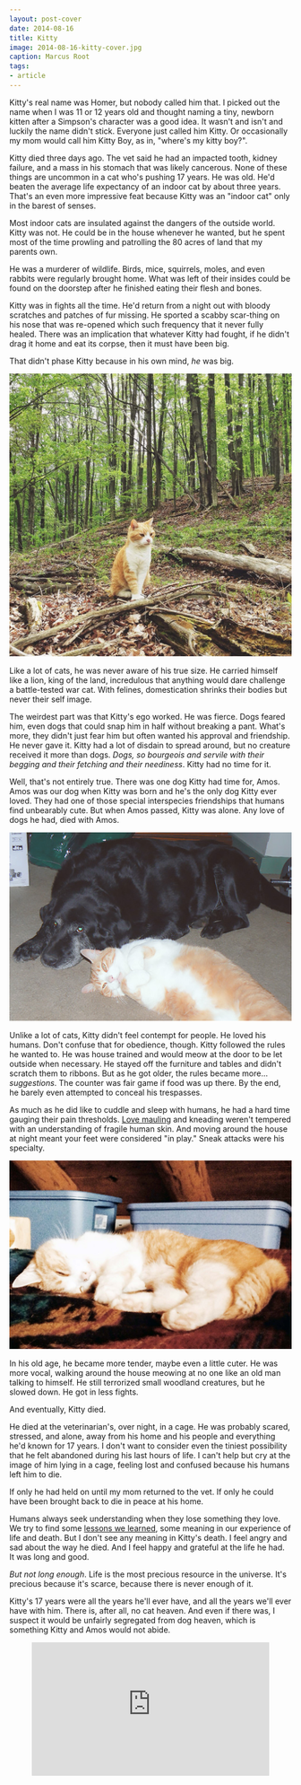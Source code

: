 ```yaml
---
layout: post-cover
date: 2014-08-16
title: Kitty
image: 2014-08-16-kitty-cover.jpg
caption: Marcus Root
tags:
- article
---
```


Kitty's real name was Homer, but nobody called him that. I picked out the name when I was 11 or 12 years old and thought naming a tiny, newborn kitten after a Simpson's character was a good idea. It wasn't and isn't and luckily the name didn't stick. Everyone just called him Kitty. Or occasionally my mom would call him Kitty Boy, as in, "where's my kitty boy?".

Kitty died three days ago. The vet said he had an impacted tooth, kidney failure, and a mass in his stomach that was likely cancerous. None of these things are uncommon in a cat who's pushing 17 years. He was old. He'd beaten the average life expectancy of an indoor cat by about three years. That's an even more impressive feat because Kitty was an "indoor cat" only in the barest of senses.

Most indoor cats are insulated against the dangers of the outside world. Kitty was not. He could be in the house whenever he wanted, but he spent most of the time prowling and patrolling the 80 acres of land that my parents own.

He was a murderer of wildlife. Birds, mice, squirrels, moles, and even rabbits were regularly brought home. What was left of their insides could be found on the doorstep after he finished eating their flesh and bones.

Kitty was in fights all the time. He'd return from a night out with bloody scratches and patches of fur missing. He sported a scabby scar-thing on his nose that was re-opened which such frequency that it never fully healed. There was an implication that whatever Kitty had fought, if he didn't drag it home and eat its corpse, then it must have been big.

That didn't phase Kitty because in his own mind, *he* was big.

![](/assets/2014-08-16-kitty-woods.jpg)

Like a lot of cats, he was never aware of his true size. He carried himself like a lion, king of the land, incredulous that anything would dare challenge a battle-tested war cat. With felines, domestication shrinks their bodies but never their self image.

The weirdest part was that Kitty's ego worked. He was fierce. Dogs feared him, even dogs that could snap him in half without breaking a pant. What's more, they didn't just fear him but often wanted his approval and friendship. He never gave it. Kitty had a lot of disdain to spread around, but no creature received it more than dogs. *Dogs, so bourgeois and servile with their begging and their fetching and their neediness*. Kitty had no time for it.

Well, that's not entirely true. There was one dog Kitty had time for, Amos. Amos was our dog when Kitty was born and he's the only dog Kitty ever loved. They had one of those special interspecies friendships that humans find unbearably cute. But when Amos passed, Kitty was alone. Any love of dogs he had, died with Amos.

![](/assets/2014-08-16-kitty-amos.jpg)

Unlike a lot of cats, Kitty didn't feel contempt for people. He loved his humans. Don't confuse that for obedience, though. Kitty followed the rules he wanted to. He was house trained and would meow at the door to be let outside when necessary. He stayed off the furniture and tables and didn't scratch them to ribbons. But as he got older, the rules became more… *suggestions*. The counter was fair game if food was up there. By the end, he barely even attempted to conceal his trespasses.

As much as he did like to cuddle and sleep with humans, he had a hard time gauging their pain thresholds. [Love mauling](http://theoatmeal.com/comics/kitty_pet) and kneading weren't tempered with an understanding of fragile human skin. And moving around the house at night meant your feet were considered "in play." Sneak attacks were his specialty.

![](/assets/2014-08-16-kitty-bed.jpg)

In his old age, he became more tender, maybe even a little cuter. He was more vocal, walking around the house meowing at no one like an old man talking to himself. He still terrorized small woodland creatures, but he slowed down. He got in less fights.

And eventually, Kitty died.

He died at the veterinarian's, over night, in a cage. He was probably scared, stressed, and alone, away from his home and his people and everything he'd known for 17 years. I don't want to consider even the tiniest possibility that he felt abandoned during his last hours of life. I can't help but cry at the image of him lying in a cage, feeling lost and confused because his humans left him to die.

If only he had held on until my mom returned to the vet. If only he could have been brought back to die in peace at his home.

Humans always seek understanding when they lose something they love. We try to find some [lessons we learned](http://www.subtraction.com/2012/12/04/mister-president-rest-in-peace/), some meaning in our experience of life and death. But I don't see any meaning in Kitty's death. I feel angry and sad about the way he died. And I feel happy and grateful at the life he had. It was long and good.

*But not long enough*. Life is the most precious resource in the universe. It's precious because it's scarce, because there is never enough of it.

Kitty's 17 years were all the years he'll ever have, and all the years we'll ever have with him. There is, after all, no cat heaven. And even if there was, I suspect it would be unfairly segregated from dog heaven, which is something Kitty and Amos would not abide.

<figure class="img-wide">
	<style>
.embed-container { position: relative; padding-bottom: 56.25%; height: 0; overflow: hidden; max-width: 100%; height: auto; } .embed-container iframe, .embed-container object, .embed-container embed { position: absolute; top: 0; left: 0; width: 100%; height: 100%; }</style>
<div class='embed-container'><iframe src='http://www.youtube.com/embed/NlZHRwoWIM4' frameborder='0' allowfullscreen></iframe></div></figure>